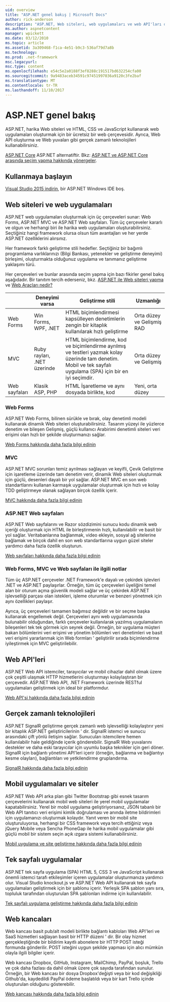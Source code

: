 ```yaml
---
uid: overview
title: "ASP.NET genel bakış | Microsoft Docs"
author: rick-anderson
description: "ASP.NET, Web siteleri, web uygulamaları ve web API'ları oluşturmak için boş bir çerçeve giriş."
ms.author: aspnetcontent
manager: wpickett
ms.date: 03/12/2010
ms.topic: article
ms.assetid: 3a309468-f1ca-4e51-b9c3-536af79d7a8b
ms.technology: 
ms.prod: .net-framework
msc.legacyurl: 
msc.type: content
ms.openlocfilehash: e54c5e2a0188f3ef8288c191517bd632254cfa00
ms.sourcegitcommit: 9a9483aceb34591c97451997036a9120c3fe2baf
ms.translationtype: MT
ms.contentlocale: tr-TR
ms.lasthandoff: 11/10/2017
---
```

# <a name="aspnet-overview"></a>ASP.NET genel bakış

ASP.NET, harika Web siteleri ve HTML, CSS ve JavaScript kullanarak web uygulamaları oluşturmak için bir ücretsiz bir web çerçevesidir. Ayrıca, Web API oluşturma ve Web yuvaları gibi gerçek zamanlı teknolojileri kullanabilirsiniz.

[ASP.NET Core](https://docs.microsoft.com/aspnet/core/) ASP.NET alternatiftir.  Bkz: [ASP.NET ve ASP.NET Core arasında seçim yapma hakkında yönergeler](https://docs.microsoft.com/aspnet/core/choose-aspnet-framework).

## <a name="get-started"></a>Kullanmaya başlayın

[Visual Studio 2015 indirin](https://go.microsoft.com/fwlink/?LinkId=826064), bir ASP.NET Windows IDE boş.

## <a name="websites-and-web-applications"></a>Web siteleri ve web uygulamaları

 ASP.NET web uygulamaları oluşturmak için üç çerçeveleri sunar: Web Forms, ASP.NET MVC ve ASP.NET Web sayfaları. Tüm üç çerçeveler kararlı ve olgun ve herhangi biri ile harika web uygulamaları oluşturabilirsiniz. Seçtiğiniz hangi framework olursa olsun tüm avantajları ve her yerde ASP.NET özelliklerini alırsınız.

Her framework farklı geliştirme stili hedefler. Seçtiğiniz bir bağımlı programlama varlıklarınızı (Bilgi Bankası, yetenekler ve geliştirme deneyimi) birleşimi, oluşturmakta olduğunuz uygulama ve tanımanız geliştirme yaklaşımı türü.

Her çerçeveleri ve bunlar arasında seçim yapma için bazı fikirler genel bakış aşağıdadır. Bir tanıtım tercih ederseniz, bkz. [ASP.NET ile Web siteleri yapma](https://channel9.msdn.com/Blogs/ASP-NET-Site-Videos/Making-Websites-with-ASPNET) ve [Web Araçları nedir?](https://channel9.msdn.com/Blogs/ASP-NET-Site-Videos/what-is-web-tools)

|   | Deneyimi varsa | Geliştirme stili | Uzmanlığı | 
|-----------|----------------------|-----------------------------------------------------|----------------|
| Web Forms | Win Forms, WPF, .NET | HTML biçimlendirmesi kapsülleyen denetimlerin zengin bir kitaplık kullanılarak hızlı geliştirme | Orta düzey ve Gelişmiş RAD |
| MVC       | Ruby rayları, .NET üzerinde  | HTML biçimlendirme, kod ve biçimlendirme ayrılmış ve testleri yazmak kolay üzerinde tam denetim. Mobil ve tek sayfalı uygulama (SPA) için bir en iyi seçimdir. | Orta düzey ve Gelişmiş |
| Web sayfaları  | Klasik ASP, PHP     | HTML İşaretleme ve aynı dosyada birlikte, kod | Yeni, orta düzey |

### <a name="web-forms"></a>Web Forms

ASP.NET Web Forms, bilinen sürükle ve bırak, olay denetimli modeli kullanarak dinamik Web siteleri oluşturabilirsiniz. Tasarım yüzeyi ile yüzlerce denetim ve bileşen Gelişmiş, güçlü kullanıcı Arabirimi denetimli siteleri veri erişimi olan hızlı bir şekilde oluşturmanızı sağlar. 

[Web Forms hakkında daha fazla bilgi edinin](web-forms/index.md)

### <a name="mvc"></a>MVC

ASP.NET MVC sorunları temiz ayrılması sağlayan ve keyifli, Çevik Geliştirme için işaretleme üzerinde tam denetim verir, dinamik Web siteleri oluşturmak için güçlü, desenleri dayalı bir yol sağlar. ASP.NET MVC en son web standartlarını kullanan karmaşık uygulamalar oluşturmak için hızlı ve kolay TDD geliştirmeye olanak sağlayan birçok özellik içerir. 

[MVC hakkında daha fazla bilgi edinin](mvc/index.md)

### <a name="aspnet-web-pages"></a>ASP.NET Web sayfaları

ASP.NET Web sayfalarını ve Razor sözdizimini sunucu kodu dinamik web içeriği oluşturmak için HTML ile birleştirmenin hızlı, kullanılabilir ve basit bir yol sağlar. Veritabanlarına bağlanmak, video ekleyin, sosyal ağ sitelerine bağlamak ve birçok dahil en son web standartlarına uygun güzel siteler yardımcı daha fazla özellik oluşturun.

[Web sayfaları hakkında daha fazla bilgi edinin](web-pages/index.md)

### <a name="notes-about-web-forms-mvc-and-web-pages"></a>Web Forms, MVC ve Web sayfaları ile ilgili notlar

Tüm üç ASP.NET çerçeveler .NET Framework'e dayalı ve çekirdek işlevleri .NET ve ASP.NET paylaşırlar. Örneğin, tüm üç çerçeveleri üyeliğini temel alan bir oturum açma güvenlik modeli sağlar ve üç çekirdek ASP.NET işlevselliği parçası olan istekleri, işleme oturumlar ve benzeri yönetmek için aynı özellikleri paylaşır.

Ayrıca, üç çerçeveleri tamamen bağımsız değildir ve bir seçme başka kullanarak engellemek değil. Çerçeveleri aynı web uygulamasında bulunabilir olduğundan, farklı çerçeveler kullanılarak yazılmış uygulamaların bileşenleri tek tek görmek için seyrek değil. Örneğin, bir uygulama müşteri bakan bölümlerini veri erişimi ve yönetim bölümleri veri denetimleri ve basit veri erişimi yararlanmak için Web formları ' geliştirilir sırada biçimlendirme iyileştirmek için MVC geliştirilebilir.

## <a name="web-apis"></a>Web API'leri

ASP.NET Web API istemciler, tarayıcılar ve mobil cihazlar dahil olmak üzere çok çeşitli ulaşmak HTTP hizmetlerini oluşturmayı kolaylaştıran bir çerçevedir. ASP.NET Web API, .NET Framework üzerinde RESTful uygulamaları geliştirmek için ideal bir platformdur.

[Web API'si hakkında daha fazla bilgi edinin](web-api/index.md)

<!-- Put first under Web API TOC:  Watch video (9 minutes) https://channel9.msdn.com/Blogs/ASP-NET-Site-Videos/services-and-aspnet -->

## <a name="real-time-technologies"></a>Gerçek zamanlı teknolojileri

ASP.NET SignalR geliştirme gerçek zamanlı web işlevselliği kolaylaştırır yeni bir kitaplık ASP.NET geliştiricilerinin ' dir. SignalR istemci ve sunucu arasındaki çift yönlü iletişim sağlar. Sunucuları istemcilere hemen kullanılabilir hale geldiğinde içerik gönderebilir. SignalR Web yuvalarını destekler ve daha eski tarayıcılar için uyumlu başka teknikler için geri döner. SignalR için bağlantı yönetimi API'leri içerir (örneğin, bağlanma ve bağlantıyı kesme olayları), bağlantıları ve yetkilendirme gruplandırma.

[SignalR hakkında daha fazla bilgi edinin](signalr/index.md)

<!-- Put first under SignalR TOC:  Watch video (6 minutes) https://channel9.msdn.com/Blogs/ASP-NET-Site-Videos/signalr-and-the-real-time-web -->

## <a name="mobile-apps-and-sites"></a>Mobil uygulamaları ve siteler 

ASP.NET Web API arka plan gibi Twitter Bootstrap gibi esnek tasarım çerçevelerini kullanarak mobil web siteleri ile yerel mobil uygulamalar kapatabilirsiniz. Yerel bir mobil uygulama geliştiriyorsanız, JSON tabanlı bir Web API tanıtıcı veri erişimi kimlik doğrulaması ve anında iletme bildirimleri için uygulamanızı oluşturmak kolaydır. Yanıt veren bir mobil site oluşturuluyorsa, herhangi bir CSS framework veya tercih ettiğiniz veya jQuery Mobile veya Sencha PhoneGap ile harika mobil uygulamalar gibi güçlü mobil bir sistem seçin açık ızgara sistemi kullanabilirsiniz.

[Mobil uygulama ve site geliştirme hakkında daha fazla bilgi edinin](mobile/index.md)

<!-- Put first under mobile TOC:  Watch video (11 minutes) https://channel9.msdn.com/Blogs/ASP-NET-Site-Videos/aspnet-and-mobile -->

## <a name="single-page-applications"></a>Tek sayfalı uygulamalar 

ASP.NET tek sayfa uygulama (SPA) HTML 5, CSS 3 ve JavaScript kullanarak önemli istemci tarafı etkileşimler içeren uygulamalar oluşturmanıza yardımcı olur. Visual Studio knockout.js ve ASP.NET Web API kullanarak tek sayfa uygulamaları geliştirmek için bir şablonu içerir. Yerleşik SPA şablon yanı sıra, topluluk tarafından oluşturulan SPA şablonları indirme için kullanılabilir.

[Tek sayfalı uygulama geliştirme hakkında daha fazla bilgi edinin](single-page-application/index.md)

## <a name="webhooks"></a>Web kancaları

Web kancası basit pub/alt modeli birlikte bağlantı kabloları Web API'leri ve SaaS hizmetleri sağlayan basit bir HTTP düzeni ' dir. Bir olay hizmet gerçekleştiğinde bir bildirim kayıtlı abonelere bir HTTP POST isteği formunda gönderilir. POST isteğini uygun şekilde yapması için alıcı mümkün olayla ilgili bilgiler içerir.

Web kancası Dropbox, GitHub, Instagram, MailChimp, PayPal, boşluk, Trello ve çok daha fazlası da dahil olmak üzere çok sayıda tarafından sunulur. Örneğin, bir Web kancası bir dosya Dropbox'değişti veya bir kod değişikliği Github'da, kaydedildi PayPal ödeme başlatıldı veya bir kart Trello içinde oluşturulan olduğunu gösterebilir.

[Web kancası hakkında daha fazla bilgi edinin](webhooks/index.md)





<!--
Create Deployment TOC based on https://www.asp.net/aspnet/overview/deployment
Copy deployment content map to MVC, WebForms, Web Pages, Web API sections.
Copy Web Deployment in Enterprise from WebForms to MVC
Move under ASP.NET Best practices
    What not to do in ASP.NET, and what to do instead https://review.docs.microsoft.com/en-us/aspnet/aspnet/overview/web-development-best-practices/what-not-to-do-in-aspnet-and-what-to-do-instead
    Async and await https://channel9.msdn.com/Blogs/ASP-NET-Site-Videos/async-and-await
    Building Real World Cloud Apps with Azure https://review.docs.microsoft.com/en-us/aspnet/aspnet/overview/developing-apps-with-windows-azure/building-real-world-cloud-apps-with-windows-azure/introduction
    Hands on Lab: Maintainable Azure Websites: Managing Change and Scale https://review.docs.microsoft.com/en-us/aspnet/aspnet/overview/developing-apps-with-windows-azure/maintainable-azure-websites-managing-change-and-scale

-->

